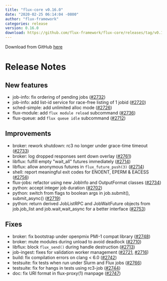 ```yaml
---
title: "flux-core v0.16.0"
date: "2020-02-25 06:14:04 -0800"
author: "flux-framework"
categories: release
version: 0.16.0
download: https://github.com/flux-framework/flux-core/releases/tag/v0.16.0
---
```


Download from GitHub [here](https://github.com/flux-framework/flux-core/releases/tag/v0.16.0)

# Release Notes

## New features

 * job-info: fix ordering of pending jobs ([#2732](https://github.com/flux-framework/flux-core/issues/2732))
 * job-info: add list-id service for race-free listing of 1 jobid ([#2720](https://github.com/flux-framework/flux-core/issues/2720))
 * sched-simple: add unlimited alloc mode ([#2726](https://github.com/flux-framework/flux-core/issues/2726))
 * flux-module: add `flux module reload` subcommand ([#2736](https://github.com/flux-framework/flux-core/issues/2736))
 * flux-queue: add `flux queue idle` subcommand ([#2712](https://github.com/flux-framework/flux-core/issues/2712))

## Improvements

 * broker: rework shutdown: rc3 no longer under grace-time timeout ([#2733](https://github.com/flux-framework/flux-core/issues/2733))
 * broker: log dropped responses sent down overlay ([#2761](https://github.com/flux-framework/flux-core/issues/2761))
 * libflux: fulfill empty "wait_all" futures immediately ([#2714](https://github.com/flux-framework/flux-core/issues/2714))
 * libflux: allow anonymous futures in `flux_future_push(3)` ([#2714](https://github.com/flux-framework/flux-core/issues/2714))
 * shell: report meaningful exit codes for ENOENT, EPERM & EACESS ([#2756](https://github.com/flux-framework/flux-core/issues/2756))
 * flux-jobs: refactor using new JobInfo and OutputFormat classes ([#2734](https://github.com/flux-framework/flux-core/issues/2734))
 * python: accept integer job duration ([#2702](https://github.com/flux-framework/flux-core/issues/2702))
 * python: switch from flags to boolean args in job.submit(), submit_async()
   ([#2719](https://github.com/flux-framework/flux-core/issues/2719))
 * python: return derived JobListRPC and JobWaitFuture objects from
   job.job_list and job.wait,wait_async for a better interface ([#2753](https://github.com/flux-framework/flux-core/issues/2753))

## Fixes

 * broker: fix bootstrap under openpmix PMI-1 compat library ([#2748](https://github.com/flux-framework/flux-core/issues/2748))
 * broker: mute modules during unload to avoid deadlock ([#2710](https://github.com/flux-framework/flux-core/issues/2710))
 * libflux: block `flux_send()` during handle destruction ([#2713](https://github.com/flux-framework/flux-core/issues/2713))
 * job-ingest: fixes for validation worker management ([#2721](https://github.com/flux-framework/flux-core/issues/2721), [#2716](https://github.com/flux-framework/flux-core/issues/2716))
 * build: fix compilation errors on clang < 6.0 ([#2742](https://github.com/flux-framework/flux-core/issues/2742))
 * testsuite: fix tests when run under Slurm and Flux jobs ([#2766](https://github.com/flux-framework/flux-core/issues/2766))
 * testsuite: fix for hangs in tests using rc3-job ([#2744](https://github.com/flux-framework/flux-core/issues/2744))
 * doc: fix URI format in flux-proxy(1) manpage ([#2747](https://github.com/flux-framework/flux-core/issues/2747))


